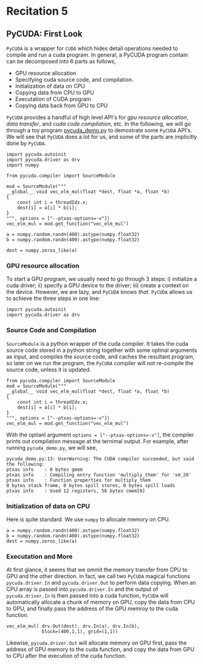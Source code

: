 # Recitation 5 #

## PyCUDA: First Look ##

`PyCUDA` is a wrapper for `CUDA` which hides detail operations needed to compile
and run a cuda program. In general, a PyCUDA program contain can be decomposed
into 6 parts as follows,

  * GPU resource allocation
  * Specifying cuda source code, and compilation.
  * Initialization of data on CPU
  * Copying data from CPU to GPU
  * Executation of CUDA program
  * Copying data back from GPU to CPU

`PyCUDA` provides a handful of high level API's for _gpu resource allocation_,
_data transfer_, and _cuda code compilation_, etc. In the following, we will
go through a toy program [pycuda_demo.py](./src/pycuda_demo.py) to demostrate
some `PyCUDA` API's. We will see that `PyCUDA` does a lot for us, and some of
the parts are implicitly done by `PyCUDA`. 

    import pycuda.autoinit
    import pycuda.driver as drv
    import numpy

    from pycuda.compiler import SourceModule

    mod = SourceModule("""
    __global__ void vec_elm_mul(float *dest, float *a, float *b)
    {
        const int i = threadIdx.x;
        dest[i] = a[i] * b[i];
    }
    """, options = ["--ptxas-options=-v"])
    vec_elm_mul = mod.get_function("vec_elm_mul")

    a = numpy.random.randn(400).astype(numpy.float32)
    b = numpy.random.randn(400).astype(numpy.float32)

    dest = numpy.zeros_like(a)

### GPU resource allocation ###

To start a GPU program, we usually need to go through 3 steps: i) initialize a cuda driver;
ii) specify a GPU device to the driver; iii) create a context on the device. However, we
are lazy, and `PyCUDA` knows _that_. `PyCUDA` allows us to achieve the three steps in one
line:

    import pycuda.autoinit
    import pycuda.driver as drv

### Source Code and Compilation ###

`SourceModule` is a python wrapper of the cuda compiler. It takes the cuda source
code stored in a python string together with some optinal arguments as input, and
compiles the source code, and caches the resultant program, so later on we run the
program, the `PyCUDA` compiler will not re-compile the source code, unless it is
updated.

    from pycuda.compiler import SourceModule
    mod = SourceModule("""
    __global__ void vec_elm_mul(float *dest, float *a, float *b)
    {
        const int i = threadIdx.x;
        dest[i] = a[i] * b[i];
    }
    """, options = ["--ptxas-options=-v"])
    vec_elm_mul = mod.get_function("vec_elm_mul")

With the optianl argument `options = ["--ptxas-options=-v"]`, the compiler prints
out compilation message at the ternimal output. For example, after running
`pycuda_demo.py`, we will see,

    pycuda_demo.py:13: UserWarning: The CUDA compiler succeeded, but said the following:
    ptxas info    : 0 bytes gmem
    ptxas info    : Compiling entry function 'multiply_them' for 'sm_20'
    ptxas info    : Function properties for multiply_them
    0 bytes stack frame, 0 bytes spill stores, 0 bytes spill loads
    ptxas info    : Used 12 registers, 56 bytes cmem[0]
    
### Initialization of data on CPU ###

Here is quite standard. We use `numpy` to allocate memory on CPU.

    a = numpy.random.randn(400).astype(numpy.float32)
    b = numpy.random.randn(400).astype(numpy.float32)
    dest = numpy.zeros_like(a)

### Executation and More ###

At first glance, it seems that we ommit the memory transfer from CPU to GPU and
the other direction. In fact, we call two `PyCUDA` magical functions
`pycuda.driver.In` and `pycuda.driver.Out` to perform data copying. When an CPU
array is passed into `pycuda.driver.In` and the output of `pycuda.driver.In` is
then passed into a cuda function, `PyCUDA` will automatically allocate a chunk
of memory on GPU, copy the data from CPU to GPU, and finally pass the address
of the GPU memroy to the cuda function.

    vec_elm_mul( drv.Out(dest), drv.In(a), drv.In(b),
                 block=(400,1,1), grid=(1,1))
                 
Likewise, `pycuda.driver.Out` will allocate memory on GPU first, pass the address
of GPU memory to the cuda function, and copy the data from GPU to CPU after the
execution of the cuda function.
